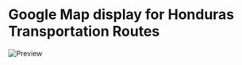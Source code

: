 # Google Map display for Honduras Transportation Routes

![Preview](https://user-images.githubusercontent.com/61026217/216718462-50ad772a-e732-48d9-a7fb-2840b5aed6a0.png)
